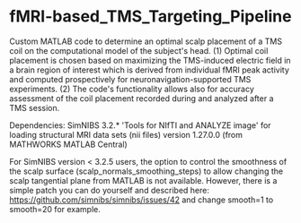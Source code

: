 # fMRI-based_TMS_Targeting_Pipeline
Custom MATLAB code to determine an optimal scalp placement of a TMS coil on the computational model of the subject's head. (1) Optimal coil placement is chosen based on maximizing the TMS-induced electric field in a brain region of interest which is derived from individual fMRI peak activity and computed prospectively for neuronavigation-supported TMS experiments. (2) The code's functionality allows also for accuracy assessment of the coil placement recorded during and analyzed after a TMS session.

Dependencies:
SimNIBS 3.2.*
'Tools for NIfTI and ANALYZE image' for loading structural MRI data sets (nii files) version 1.27.0.0 (from MATHWORKS MATLAB Central)

For SimNIBS version < 3.2.5 users, the option to control the smoothness of the scalp surface (scalp_normals_smoothing_steps) to allow changing the scalp tangential plane from MATLAB is not available. However, there is a simple patch you can do yourself and described here: https://github.com/simnibs/simnibs/issues/42
and change smooth=1 to smooth=20 for example.
